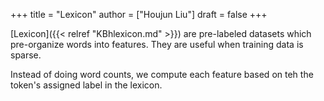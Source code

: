 +++
title = "Lexicon"
author = ["Houjun Liu"]
draft = false
+++

[Lexicon]({{< relref "KBhlexicon.md" >}}) are pre-labeled datasets which pre-organize words into features. They are useful when training data is sparse.

Instead of doing word counts, we compute each feature based on teh the token's assigned label in the lexicon.
